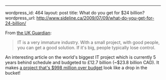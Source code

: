 --- 
wordpress_id: 464
layout: post
title: What do you get for $24 billion?
wordpress_url: http://www.sideline.ca/2009/07/09/what-do-you-get-for-24-billion/

From [the UK Guardian](http://www.guardian.co.uk/society/2009/jul/09/nhs-computer-programme-failure):

>IT is a very immature industry. With a small project, with good people, you can get a good solution. If it's big, people typically lose control.

An interesting article on the world's biggest IT project which is currently 5 years behind schedule and budgeted to &pound;12.7 billion (~$23.8 billion CAD).  It makes [a project that's $998 million over budget](http://www.maxwideman.com/papers/boondoggle/boondoggle.pdf) look like a drop in the bucket!
